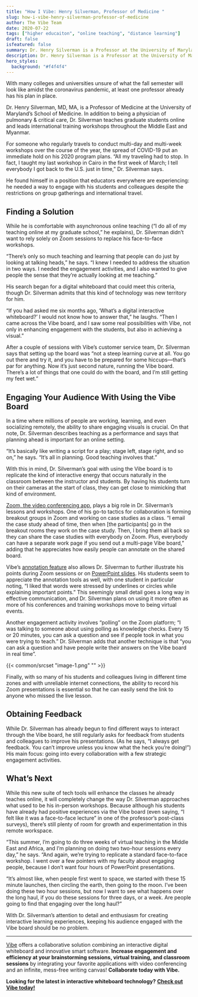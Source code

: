 ```yaml
---
title: "How I Vibe: Henry Silverman, Professor of Medicine "
slug: how-i-vibe-henry-silverman-professor-of-medicine
author: The Vibe Team
date: 2020-07-22
tags: ["higher educaiton", "online teaching", "distance learning"]
draft: false
isfeatured: false
summary: Dr. Henry Silverman is a Professor at the University of Maryland. He teaches graduate students online and leads international training workshops throughout the Middle East and Myanmar.
description: Dr. Henry Silverman is a Professor at the University of Maryland. He teaches graduate students online and leads international training workshops throughout the Middle East and Myanmar.
hero_styles:
  background: "#f4f4f4"
---
```






With many colleges and universities unsure of what the fall semester will look like amidst the coronavirus pandemic, at least one professor already has his plan in place.

Dr. Henry Silverman, MD, MA, is a Professor of Medicine at the University of Maryland’s School of Medicine. In addition to being a physician of pulmonary & critical care, Dr. Silverman teaches graduate students online and leads international training workshops throughout the Middle East and Myanmar.

For someone who regularly travels to conduct multi-day and multi-week workshops over the course of the year, the spread of COVID-19 put an immediate hold on his 2020 program plans.
“All my traveling had to stop. In fact, I taught my last workshop in Cairo in the first week of March; I tell everybody I got back to the U.S. just in time,” Dr. Silverman says.

He found himself in a position that educators everywhere are experiencing: he needed a way to engage with his students and colleagues despite the restrictions on group gatherings and international travel.


## Finding a Solution

While he is comfortable with asynchronous online teaching (“I do all of my teaching online at my graduate school,” he explains), Dr. Silverman didn’t want to rely solely on Zoom sessions to replace his face-to-face workshops.

“There’s only so much teaching and learning that people can do just by looking at talking heads,” he says. “I knew I needed to address the situation in two ways. I needed the engagement activities, and I also wanted to give people the sense that they’re actually looking at me teaching.”

His search began for a digital whiteboard that could meet this criteria, though Dr. Silverman admits that this kind of technology was new territory for him.

“If you had asked me six months ago, ‘What’s a digital interactive whiteboard?’ I would not know how to answer that,” he laughs. “Then I came across the Vibe board, and I saw some real possibilities with Vibe, not only in enhancing engagement with the students, but also in achieving a visual.”

After a couple of sessions with Vibe’s customer service team, Dr. Silverman says that setting up the board was “not a steep learning curve at all. You go out there and try it, and you have to be prepared for some hiccups—that’s par for anything. Now it’s just second nature, running the Vibe board. There’s a lot of things that one could do with the board, and I’m still getting my feet wet.”


## Engaging Your Audience With Using the Vibe Board

In a time where millions of people are working, learning, and even socializing remotely, the ability to share engaging visuals is crucial. On that note, Dr. Silverman describes teaching as a performance and says that planning ahead is important for an online setting.

“It’s basically like writing a script for a play; stage left, stage right, and so on,” he says. “It’s all in planning. Good teaching involves that.”

With this in mind, Dr. Silverman’s goal with using the Vibe board is to replicate the kind of interactive energy that occurs naturally in the classroom between the instructor and students. By having his students turn on their cameras at the start of class, they can get close to mimicking that kind of environment.

[Zoom, the video conferencing app,](https://youtu.be/bNUe4elKEug) plays a big role in Dr. Silverman’s lessons and workshops. One of his  go-to tactics for collaboration is forming breakout groups in Zoom and working on case studies as a class.  “I email the case study ahead of time, then when [the participants] go in the breakout rooms they work on the case study. Then, I bring them all back so they can share the case studies with everybody on Zoom. Plus, everybody can have a separate work page if you send out a multi-page Vibe board,” adding that he appreciates how easily people can annotate on the shared board.

Vibe’s [annotation feature](https://youtu.be/wOL_Oi2ZwIw) also allows Dr. Silverman to further illustrate his points during Zoom sessions or on [PowerPoint slides](https://youtu.be/ennY8AU-a5U). His students seem to appreciate the annotation tools as well, with one student in particular noting, “I liked that words were stressed by underlines or circles while explaining important points.”  This seemingly small detail goes a long way in effective communication, and Dr. Silverman plans on using it more often as more of his conferences and training workshops move to being virtual events.

Another engagement activity involves “polling” on  the Zoom platform; “I was talking to someone about using polling as knowledge checks. Every 15 or 20 minutes, you can ask a question and see if people took in what you were trying to teach.”  Dr. Silverman adds that another technique is that “you can ask a question and have people write their answers on the Vibe board in real time”.

{{< common/srcset "image-1.png" "" >}}


Finally, with so many of his students and colleagues living in different time zones and with unreliable internet connections, the ability to record his Zoom presentations is essential so that he can easily send the link to anyone who missed the live lesson. 


## Obtaining Feedback

While Dr. Silverman has already begun to find different ways to interact through the Vibe board, he still regularly asks for feedback from students and colleagues to improve his presentations. (As he says, “I always get feedback. You can’t improve unless you know what the heck you’re doing!”) His main focus: going into every collaboration with a few strategic engagement activities.


## What’s Next

While this new suite of tech tools will enhance the classes he already teaches online, it will completely change the way Dr. Silverman approaches what used to be his in-person workshops. Because although his students have already had positive experiences via the Vibe board (even saying, “I felt like it was a face-to-face lecture” in one of the professor’s post-class surveys), there’s still plenty of room for growth and experimentation in this remote workspace.

“This summer, I’m going to do three weeks of virtual teaching in the Middle East and Africa, and I’m planning on doing two two-hour sessions every day,” he says. “And again, we’re trying to replicate a standard face-to-face workshop. I went over a few pointers with my faculty about engaging people, because I don’t want four hours of PowerPoint presentations.

“It’s almost like, when people first went to space, we started with these 15 minute launches, then circling the earth, then going to the moon. I’ve been doing these two hour sessions, but now I want to see what happens over the long haul, if you do these sessions for three days, or a week. Are people going to find that engaging over the long haul?”

With Dr. Silverman’s attention to detail and enthusiasm for creating interactive learning experiences, keeping his audience engaged with the Vibe board should be no problem.


----------

[Vibe](https://vibe.us/) offers a collaborative solution combining an interactive digital whiteboard and innovative smart software. **Increase engagement and efficiency at your brainstorming sessions, virtual training, and classroom sessions** by integrating your favorite applications with video conferencing and an infinite, mess-free writing canvas! **Collaborate today with Vibe.**

**Looking for the latest in interactive whiteboard technology?** [**Check out Vibe today!**](https://vibe.us/order/)

